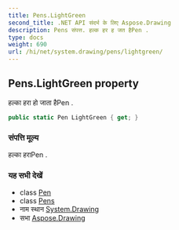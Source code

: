 ```yaml
---
title: Pens.LightGreen
second_title: .NET API संदर्भ के लिए Aspose.Drawing
description: Pens संपत्त. हल्क हर ह जत हैPen .
type: docs
weight: 690
url: /hi/net/system.drawing/pens/lightgreen/
---
```

## Pens.LightGreen property

हल्का हरा हो जाता हैPen .

```csharp
public static Pen LightGreen { get; }
```

### संपत्ति मूल्य

हल्का हराPen .

### यह सभी देखें

* class [Pen](../../pen/)
* class [Pens](../)
* नाम स्थान [System.Drawing](../../pens/)
* सभा [Aspose.Drawing](../../../)


